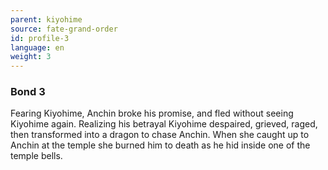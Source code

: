 ```yaml
---
parent: kiyohime
source: fate-grand-order
id: profile-3
language: en
weight: 3
---
```


### Bond 3

Fearing Kiyohime, Anchin broke his promise, and fled without seeing Kiyohime again.
Realizing his betrayal Kiyohime despaired, grieved, raged, then transformed into a dragon to chase Anchin.
When she caught up to Anchin at the temple she burned him to death as he hid inside one of the temple bells.
